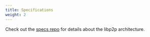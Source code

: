 ```yaml
---
title: Specifications
weight: 2
---
```


Check out the [specs repo](https://github.com/libp2p/specs) for details about the libp2p architecture.

<!-- TODO(yusef): import & reformat spec repo here? -->
